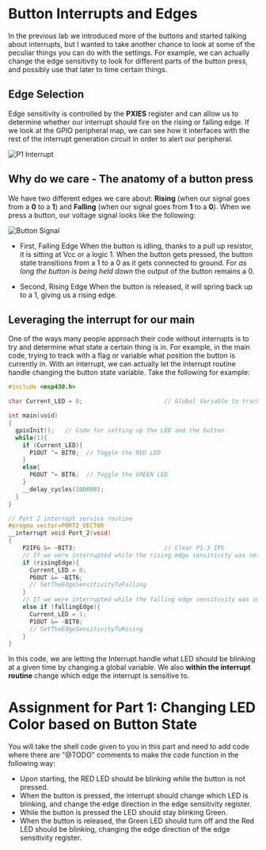 # Button Interrupts and Edges
In the previous lab we introduced more of the buttons and started talking about interrupts, but I wanted to take another chance to look at some of the peculiar things you can do with the settings. For example, we can actually change the edge sensitivity to look for different parts of the button press, and possibly use that later to time certain things.

## Edge Selection
Edge sensitivity is controlled by the **PXIES** register and can allow us to determine whether our interrupt should fire on the rising or falling edge. If we look at the GPIO peripheral map, we can see how it interfaces with the rest of the interrupt generation circuit in order to alert our peripheral.

![P1 Interrupt](https://i.gyazo.com/63c30393ec86ae4b84922ec10b623b97.png)

## Why do we care - The anatomy of a button press
We have two different edges we care about: **Rising** (when our signal goes from a **0** to a **1**) and **Falling** (when our signal goes from **1** to a **0**). When we press a button, our voltage signal looks like the following:

![Button Signal](https://i.gyazo.com/e3a792e3ecd3bed528bc4fd19a5a61a1.png)

- First, Falling Edge
When the button is idling, thanks to a pull up resistor, it is sitting at Vcc or a logic 1. When the button gets pressed, the button state transitions from a 1 to a 0 as it gets connected to ground. For *as long the button is being held down* the output of the button remains a 0.

- Second, Rising Edge
When the button is released, it will spring back up to a 1, giving us a rising edge.

## Leveraging the interrupt for our main
One of the ways many people approach their code without interrupts is to try and determine what state a certain thing is in. For example, in the main code, trying to track with a flag or variable what position the button is currently in. With an interrupt, we can actually let the interrupt routine handle changing the button state variable. Take the following for example:
```c
#include <msp430.h>

char Current_LED = 0;                       // Global Variable to track which LED should be currently on

int main(void)
{
  gpioInit();   // Code for setting up the LED and the button
  while(1){
    if (Current_LED){
      P1OUT ^= BIT0;  // Toggle the RED LED
    }
    else{
      P6OUT ^= BIT6;  // Toggle the GREEN LED
    }
    __delay_cycles(100000);
  }
}

// Port 2 interrupt service routine
#pragma vector=PORT2_VECTOR
__interrupt void Port_2(void)
{
    P2IFG &= ~BIT3;                         // Clear P1.3 IFG
    // If we were interrupted while the rising edge sensitivity was set
    if (risingEdge){
      Current_LED = 0;
      P6OUT &= ~BIT6;
      // SetTheEdgeSensitivityToFalling
    }
    // If we were interrupted while the falling edge sensitivity was set
    else if (fallingEdge){
      Current_LED = 1;
      P1OUT &= ~BIT0;
      // SetTheEdgeSensitivityToRising
    }
}

```

In this code, we are letting the Interrupt handle what LED should be blinking at a given time by changing a global variable. We also **within the interrupt routine** change which edge the interrupt is sensitive to.

# Assignment for Part 1: Changing LED Color based on Button State
You will take the shell code given to you in this part and need to add code where there are "@TODO" comments to make the code function in the following way:
- Upon starting, the RED LED should be blinking while the button is not pressed.
- When the button is pressed, the interrupt should change which LED is blinking, and change the edge direction in the edge sensitivity register.
- While the button is pressed the LED should stay blinking Green.
- When the button is released, the Green LED should turn off and the Red LED should be blinking, changing the edge direction of the edge sensitivity register.
